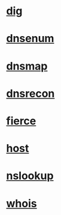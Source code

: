 # [dig](dig/README.md)

# [dnsenum](dnsenum/README.md)

# [dnsmap](dnsmap/README.md)

# [dnsrecon](dnsrecon/README.md)

# [fierce](fierce/README.md)

# [host](host/README.md)

# [nslookup](nslookup/README.md)

# [whois](whois/README.md)